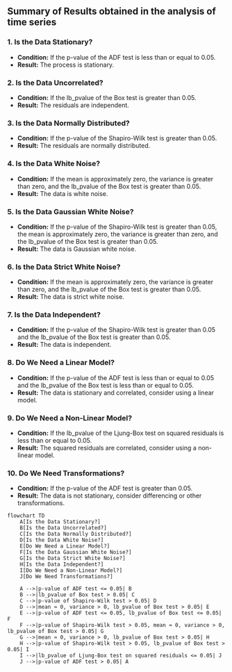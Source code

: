 ## Summary of Results obtained in the analysis of time series

### 1. Is the Data Stationary?
- **Condition:** If the p-value of the ADF test is less than or equal to 0.05.
- **Result:** The process is stationary.

### 2. Is the Data Uncorrelated?
- **Condition:** If the lb_pvalue of the Box test is greater than 0.05.
- **Result:** The residuals are independent.

### 3. Is the Data Normally Distributed?
- **Condition:** If the p-value of the Shapiro-Wilk test is greater than 0.05.
- **Result:** The residuals are normally distributed.

### 4. Is the Data White Noise?
- **Condition:** If the mean is approximately zero, the variance is greater than zero, and the lb_pvalue of the Box test is greater than 0.05.
- **Result:** The data is white noise.

### 5. Is the Data Gaussian White Noise?
- **Condition:** If the p-value of the Shapiro-Wilk test is greater than 0.05, the mean is approximately zero, the variance is greater than zero, and the lb_pvalue of the Box test is greater than 0.05.
- **Result:** The data is Gaussian white noise.

### 6. Is the Data Strict White Noise?
- **Condition:** If the mean is approximately zero, the variance is greater than zero, and the lb_pvalue of the Box test is greater than 0.05.
- **Result:** The data is strict white noise.

### 7. Is the Data Independent?
- **Condition:** If the p-value of the Shapiro-Wilk test is greater than 0.05 and the lb_pvalue of the Box test is greater than 0.05.
- **Result:** The data is independent.

### 8. Do We Need a Linear Model?
- **Condition:** If the p-value of the ADF test is less than or equal to 0.05 and the lb_pvalue of the Box test is less than or equal to 0.05.
- **Result:** The data is stationary and correlated, consider using a linear model.

### 9. Do We Need a Non-Linear Model?
- **Condition:** If the lb_pvalue of the Ljung-Box test on squared residuals is less than or equal to 0.05.
- **Result:** The squared residuals are correlated, consider using a non-linear model.

### 10. Do We Need Transformations?
- **Condition:** If the p-value of the ADF test is greater than 0.05.
- **Result:** The data is not stationary, consider differencing or other transformations.



```mermaid
flowchart TD
    A[Is the Data Stationary?]
    B[Is the Data Uncorrelated?]
    C[Is the Data Normally Distributed?]
    D[Is the Data White Noise?]
    E[Do We Need a Linear Model?]
    F[Is the Data Gaussian White Noise?]
    G[Is the Data Strict White Noise?]
    H[Is the Data Independent?]
    I[Do We Need a Non-Linear Model?]
    J[Do We Need Transformations?]

    A -->|p-value of ADF test <= 0.05| B
    B -->|lb_pvalue of Box test > 0.05| C
    C -->|p-value of Shapiro-Wilk test > 0.05| D
    D -->|mean ≈ 0, variance > 0, lb_pvalue of Box test > 0.05| E
    E -->|p-value of ADF test <= 0.05, lb_pvalue of Box test <= 0.05| F
    F -->|p-value of Shapiro-Wilk test > 0.05, mean ≈ 0, variance > 0, lb_pvalue of Box test > 0.05| G
    G -->|mean ≈ 0, variance > 0, lb_pvalue of Box test > 0.05| H
    H -->|p-value of Shapiro-Wilk test > 0.05, lb_pvalue of Box test > 0.05| I
    I -->|lb_pvalue of Ljung-Box test on squared residuals <= 0.05| J
    J -->|p-value of ADF test > 0.05| A